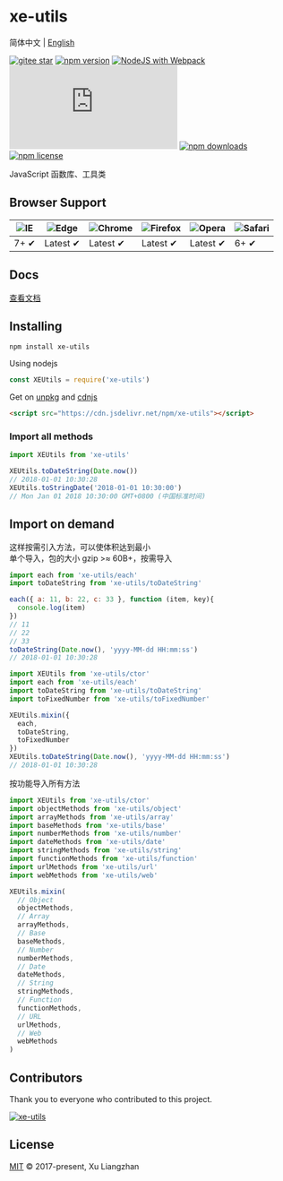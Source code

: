 # xe-utils

简体中文 | [English](README.en.md)  

[![gitee star](https://gitee.com/x-extends/xe-utils/badge/star.svg?theme=dark)](https://gitee.com/x-extends/xe-utils/stargazers)
[![npm version](https://img.shields.io/npm/v/xe-utils.svg?style=flat-square)](https://www.npmjs.com/package/xe-utils)
[![NodeJS with Webpack](https://github.com/x-extends/xe-utils/actions/workflows/webpack.yml/badge.svg)](https://github.com/x-extends/xe-utils/actions/workflows/webpack.yml)
[![gzip size: JS](http://img.badgesize.io/https://unpkg.com/xe-utils/dist/xe-utils.umd.min.js?compression=gzip&label=gzip%20size:%20JS)](https://unpkg.com/xe-utils/dist/xe-utils.umd.min.js)
[![npm downloads](https://img.shields.io/npm/dm/xe-utils.svg?style=flat-square)](http://npm-stat.com/charts.html?package=xe-utils)
[![npm license](https://img.shields.io/github/license/mashape/apistatus.svg)](LICENSE)

JavaScript 函数库、工具类

## Browser Support

![IE](https://raw.github.com/alrra/browser-logos/master/src/archive/internet-explorer_7-8/internet-explorer_7-8_48x48.png) | ![Edge](https://raw.github.com/alrra/browser-logos/master/src/edge/edge_48x48.png) | ![Chrome](https://raw.github.com/alrra/browser-logos/master/src/chrome/chrome_48x48.png) | ![Firefox](https://raw.github.com/alrra/browser-logos/master/src/firefox/firefox_48x48.png) | ![Opera](https://raw.github.com/alrra/browser-logos/master/src/opera/opera_48x48.png) | ![Safari](https://raw.github.com/alrra/browser-logos/master/src/safari/safari_48x48.png)
--- | --- | --- | --- | --- | --- |
7+ ✔ | Latest ✔ | Latest ✔ | Latest ✔ | Latest ✔ | 6+ ✔ |

## Docs

[查看文档](https://vxeui.com/xe-utils/)

## Installing

```shell
npm install xe-utils
```

Using nodejs

```javascript
const XEUtils = require('xe-utils')
```

Get on [unpkg](https://unpkg.com/xe-utils/) and [cdnjs](https://cdn.jsdelivr.net/npm/xe-utils/)

```HTML
<script src="https://cdn.jsdelivr.net/npm/xe-utils"></script>
```

### Import all methods

```javascript
import XEUtils from 'xe-utils'

XEUtils.toDateString(Date.now())
// 2018-01-01 10:30:28
XEUtils.toStringDate('2018-01-01 10:30:00')
// Mon Jan 01 2018 10:30:00 GMT+0800 (中国标准时间)
```

## Import on demand

这样按需引入方法，可以使体积达到最小  
单个导入，包的大小 gzip >≈ 60B+，按需导入

```javascript
import each from 'xe-utils/each'
import toDateString from 'xe-utils/toDateString'

each({ a: 11, b: 22, c: 33 }, function (item, key){
  console.log(item)
})
// 11
// 22
// 33
toDateString(Date.now(), 'yyyy-MM-dd HH:mm:ss')
// 2018-01-01 10:30:28
```

```javascript
import XEUtils from 'xe-utils/ctor'
import each from 'xe-utils/each'
import toDateString from 'xe-utils/toDateString'
import toFixedNumber from 'xe-utils/toFixedNumber'

XEUtils.mixin({
  each,
  toDateString,
  toFixedNumber
})
XEUtils.toDateString(Date.now(), 'yyyy-MM-dd HH:mm:ss')
// 2018-01-01 10:30:28
```

按功能导入所有方法

```javascript
import XEUtils from 'xe-utils/ctor'
import objectMethods from 'xe-utils/object'
import arrayMethods from 'xe-utils/array'
import baseMethods from 'xe-utils/base'
import numberMethods from 'xe-utils/number'
import dateMethods from 'xe-utils/date'
import stringMethods from 'xe-utils/string'
import functionMethods from 'xe-utils/function'
import urlMethods from 'xe-utils/url'
import webMethods from 'xe-utils/web'

XEUtils.mixin(
  // Object
  objectMethods,
  // Array
  arrayMethods,
  // Base
  baseMethods,
  // Number
  numberMethods,
  // Date
  dateMethods,
  // String
  stringMethods,
  // Function
  functionMethods,
  // URL
  urlMethods,
  // Web
  webMethods
)
```

## Contributors

Thank you to everyone who contributed to this project.

[![xe-utils](https://contrib.rocks/image?repo=x-extends/xe-utils)](https://github.com/x-extends/xe-utils/graphs/contributors)

## License

[MIT](LICENSE) © 2017-present, Xu Liangzhan
